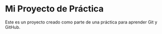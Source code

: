 # Mi Proyecto de Práctica
Este es un proyecto creado como parte de una práctica para aprender Git y GitHub.
